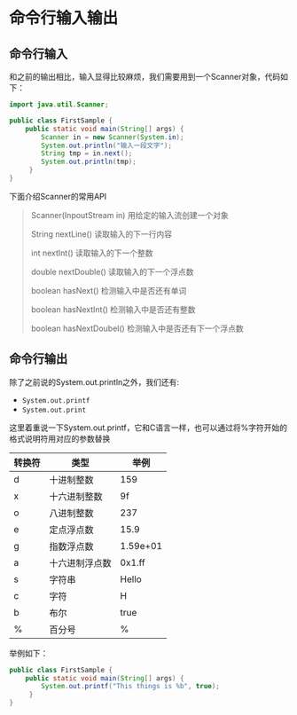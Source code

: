 # 命令行输入输出

## 命令行输入

和之前的输出相比，输入显得比较麻烦，我们需要用到一个Scanner对象，代码如下：

```java
import java.util.Scanner;

public class FirstSample {
    public static void main(String[] args) {
        Scanner in = new Scanner(System.in);
        System.out.println("输入一段文字");
        String tmp = in.next();
        System.out.println(tmp);
     }
}

```

下面介绍Scanner的常用API

> Scanner(InpoutStream in) 用给定的输入流创建一个对象
>
> String nextLine()	读取输入的下一行内容
>
> int nextInt()	读取输入的下一个整数
>
> double nextDouble()	读取输入的下一个浮点数
>
> boolean hasNext()	检测输入中是否还有单词
>
> boolean hasNextInt()	检测输入中是否还有整数
>
> boolean hasNextDoubel()	检测输入中是否还有下一个浮点数 



## 命令行输出

除了之前说的System.out.println之外，我们还有:

* `System.out.printf`
* `System.out.print`

这里着重说一下System.out.printf，它和C语言一样，也可以通过将%字符开始的格式说明符用对应的参数替换

| 转换符 | 类型           | 举例     |
| ------ | -------------- | -------- |
| d      | 十进制整数     | 159      |
| x      | 十六进制整数   | 9f       |
| o      | 八进制整数     | 237      |
| e      | 定点浮点数     | 15.9     |
| g      | 指数浮点数     | 1.59e+01 |
| a      | 十六进制浮点数 | 0x1.ff   |
| s      | 字符串         | Hello    |
| c      | 字符           | H        |
| b      | 布尔           | true     |
| %      | 百分号         | %        |



举例如下：

```java
public class FirstSample {
    public static void main(String[] args) {
        System.out.printf("This things is %b", true);
     }
}
```

  